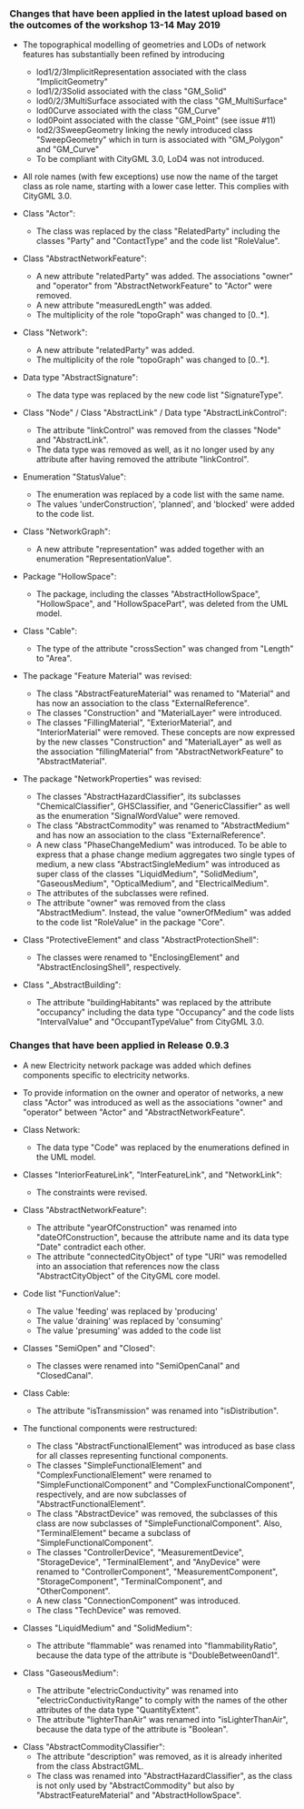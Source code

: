 ### Changes that have been applied in the latest upload based on the outcomes of the workshop 13-14 May 2019

* The topographical modelling of geometries and LODs of network features has substantially been refined by introducing
  * lod1/2/3ImplicitRepresentation associated with the class "ImplicitGeometry"
  * lod1/2/3Solid associated with the class "GM_Solid"
  * lod0/2/3MultiSurface associated with the class "GM_MultiSurface"
  * lod0Curve associated with the class "GM_Curve"
  * lod0Point associated with the classe "GM_Point" (see issue #11)
  * lod2/3SweepGeometry linking the newly introduced class "SweepGeometry" which in turn is associated with "GM_Polygon" and "GM_Curve"
  * To be compliant with CityGML 3.0, LoD4 was not introduced.
  
* All role names (with few exceptions) use now the name of the target class as role name, starting with a lower case letter. This complies with CityGML 3.0.

* Class "Actor":
  * The class was replaced by the class "RelatedParty" including the classes "Party" and "ContactType" and the code list "RoleValue".

* Class "AbstractNetworkFeature":
  * A new attribute "relatedParty" was added. The associations "owner" and "operator" from "AbstractNetworkFeature" to "Actor" were removed.
  * A new attribute "measuredLength" was added.
  * The multiplicity of the role "topoGraph" was changed to [0..*].
  
* Class "Network":
    * A new attribute "relatedParty" was added.
    * The multiplicity of the role "topoGraph" was changed to [0..*].

* Data type "AbstractSignature":
  * The data type was replaced by the new code list "SignatureType".

* Class "Node" / Class "AbstractLink" / Data type "AbstractLinkControl":
  * The attribute "linkControl" was removed from the classes "Node" and "AbstractLink".
  * The data type was removed as well, as it no longer used by any attribute after having removed the attribute "linkControl".

* Enumeration "StatusValue":
  * The enumeration was replaced by a code list with the same name.
  * The values 'underConstruction', 'planned', and 'blocked' were added to the code list.

* Class "NetworkGraph":
  * A new attribute "representation" was added together with an enumeration "RepresentationValue".
  
* Package "HollowSpace":
  * The package, including the classes "AbstractHollowSpace", "HollowSpace", and "HollowSpacePart", was deleted from the UML model.

* Class "Cable":
  * The type of the attribute "crossSection" was changed from "Length" to "Area".
  
* The package "Feature Material" was revised:
  * The class "AbstractFeatureMaterial" was renamed to "Material" and has now an association to the class "ExternalReference".
  * The classes "Construction" and "MaterialLayer" were introduced.
  * The classes "FillingMaterial", "ExteriorMaterial", and "InteriorMaterial" were removed. These concepts are now expressed by the new classes "Construction" and "MaterialLayer" as well as the association "fillingMaterial" from "AbstractNetworkFeature" to "AbstractMaterial".
  
* The package "NetworkProperties" was revised:
  * The classes "AbstractHazardClassifier", its subclasses "ChemicalClassifier", GHSClassifier, and "GenericClassifier" as well as the enumeration "SignalWordValue" were removed.
  * The class "AbstractCommodity" was renamed to "AbstractMedium" and has now an association to the class "ExternalReference".
  * A new class "PhaseChangeMedium" was introduced. To be able to express that a phase change medium aggregates two single types of medium, a new class "AbstractSingleMedium" was introduced as super class of the classes "LiquidMedium", "SolidMedium", "GaseousMedium", "OpticalMedium", and "ElectricalMedium".
  * The attributes of the subclasses were refined.
  * The attribute "owner" was removed from the class "AbstractMedium". Instead, the value "ownerOfMedium" was added to the code list "RoleValue" in the package "Core".

* Class "ProtectiveElement" and class "AbstractProtectionShell":
  * The classes were renamed to "EnclosingElement" and "AbstractEnclosingShell", respectively.
  
* Class "_AbstractBuilding":
  * The attribute "buildingHabitants" was replaced by the attribute "occupancy" including the data type "Occupancy" and the code lists "IntervalValue" and "OccupantTypeValue" from CityGML 3.0.
  


### Changes that have been applied in Release 0.9.3

* A new Electricity network package was added which defines components specific to electricity networks.

* To provide information on the owner and operator of networks, a new class "Actor" was introduced as well as the associations "owner" and "operator" between "Actor" and "AbstractNetworkFeature".

* Class Network:
  * The data type "Code" was replaced by the enumerations defined in the UML model.

* Classes "InteriorFeatureLink", "InterFeatureLink", and "NetworkLink":
  * The constraints were revised.

* Class "AbstractNetworkFeature":
  * The attribute "yearOfConstruction" was renamed into "dateOfConstruction", because the attribute name and its data type "Date" contradict each other.
  * The attribute "connectedCityObject" of type "URI" was remodelled into an association that references now the class "AbstractCityObject" of the CityGML core model.

* Code list "FunctionValue":
  * The value 'feeding' was replaced by 'producing'
  * The value 'draining' was replaced by 'consuming'
  * The value 'presuming' was added to the code list

* Classes "SemiOpen" and "Closed":
  * The classes were renamed into "SemiOpenCanal" and "ClosedCanal".

* Class Cable:
  * The attribute "isTransmission" was renamed into "isDistribution".

* The functional components were restructured:
  * The class "AbstractFunctionalElement" was introduced as base class for all classes representing functional components.
  * The classes "SimpleFunctionalElement" and "ComplexFunctionalElement" were renamed to "SimpleFunctionalComponent" and "ComplexFunctionalComponent", respectively, and are now subclasses of "AbstractFunctionalElement".
  * The class "AbstractDevice" was removed, the subclasses of this class are now subclasses of "SimpleFunctionalComponent". Also, "TerminalElement" became a subclass of "SimpleFunctionalComponent".
  * The classes "ControllerDevice", "MeasurementDevice", "StorageDevice", "TerminalElement", and "AnyDevice" were renamed to "ControllerComponent", "MeasurementComponent", "StorageComponent", "TerminalComponent", and "OtherComponent".
  * A new class "ConnectionComponent" was introduced.
  * The class "TechDevice" was removed.

* Classes "LiquidMedium" and "SolidMedium":
  * The attribute "flammable" was renamed into "flammabilityRatio", because the data type of the attribute is "DoubleBetween0and1".

* Class "GaseousMedium": 
  * The attribute "electricConductivity" was renamed into "electricConductivityRange" to comply with the names of the other attributes of the data type "QuantityExtent".
  * The attribute "lighterThanAir" was renamed into "isLighterThanAir", because the data type of the attribute is "Boolean".

- Class "AbstractCommodityClassifier":
  * The attribute "description" was removed, as it is already inherited from the class AbstractGML.
  * The class was renamed into "AbstractHazardClassifier", as the class is not only used by "AbstractCommodity" but also by "AbstractFeatureMaterial" and "AbstractHollowSpace".



